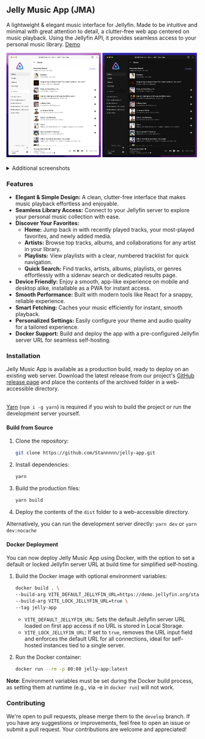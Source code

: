 ## Jelly Music App (JMA)

A lightweight & elegant music interface for Jellyfin. Made to be intuitive and minimal with great attention to detail, a clutter-free web app centered on music playback. Using the Jellyfin API, it provides seamless access to your personal music library. [Demo](https://stannnnn.github.io/jelly-app/login?demo=1)
<br/>

<div>
  <img src="public/light-variant.webp" alt="Light variant" width="49%">
  <img src="public/dark-variant.webp" alt="Dark variant" width="49%">
</div>
<br/>

<details>
  <summary>Additional screenshots</summary>
  <br/>
  <b>Sidenav search</b>
  <p>Search for tracks, artists, albums, playlists, genres</p>
  <img src="public/search-light-variant.png" alt="Sidenav search light variant" width="49%">
  <img src="public/search-dark-variant.png" alt="Sidenav search dark variant" width="49%">
  <br/>
  <br/>
  <b>Search results</b>
  <p>View additional search results in a dedicated window</p>
  <img src="public/search-results-light-variant.webp" alt="Search results light variant" width="49%">
  <img src="public/search-results-dark-variant.webp" alt="Search results dark variant" width="49%">
  <br/>
  <br/>
  <b>Artists</b>
  <p>Features most played songs, albums, and other collaborations</p>
  <img src="public/artist-light-variant.webp" alt="Artist light variant" width="49%">
  <img src="public/artist-dark-variant.webp" alt="Artist dark variant" width="49%">
  <br/>
  <br/>
  <b>Playlists</b>
  <p>Playlist view, with it's own numbered tracklist</p>
  <img src="public/playlist-light-variant.webp" alt="Playlist light variant" width="49%">
  <img src="public/playlist-dark-variant.webp" alt="Playlist dark variant" width="49%">
</details>

### Features

-   **Elegant & Simple Design:** A clean, clutter-free interface that makes music playback effortless and enjoyable.
-   **Seamless Library Access:** Connect to your Jellyfin server to explore your personal music collection with ease.
-   **Discover Your Favorites:**
    -   **Home:** Jump back in with recently played tracks, your most-played favorites, and newly added media.
    -   **Artists:** Browse top tracks, albums, and collaborations for any artist in your library.
    -   **Playlists:** View playlists with a clear, numbered tracklist for quick navigation.
    -   **Quick Search:** Find tracks, artists, albums, playlists, or genres effortlessly with a sidenav search or dedicated results page.
-   **Device Friendly:** Enjoy a smooth, app-like experience on mobile and desktop alike, installable as a PWA for instant access.
-   **Smooth Performance:** Built with modern tools like React for a snappy, reliable experience.
-   **Smart Fetching:** Caches your music efficiently for instant, smooth playback.
-   **Personalized Settings:** Easily configure your theme and audio quality for a tailored experience.
-   **Docker Support:** Build and deploy the app with a pre-configured Jellyfin server URL for seamless self-hosting.

### Installation

Jelly Music App is available as a production build, ready to deploy on an existing web server. Download the latest release from our project's [GitHub release page](https://github.com/Stannnnn/jelly-app/releases) and place the contents of the archived folder in a web-accessible directory.
<br/>
<br/>

[Yarn](https://classic.yarnpkg.com/lang/en/docs/install) (`npm i -g yarn`) is required if you wish to build the project or run the development server yourself.

#### Build from Source

1. Clone the repository:
    ```bash
    git clone https://github.com/Stannnnn/jelly-app.git
    ```
2. Install dependencies:
    ```bash
    yarn
    ```
3. Build the production files:
    ```bash
    yarn build
    ```
4. Deploy the contents of the `dist` folder to a web-accessible directory.
   <br/>

Alternatively, you can run the development server directly: `yarn dev` or `yarn dev:nocache`

#### Docker Deployment

You can now deploy Jelly Music App using Docker, with the option to set a default or locked Jellyfin server URL at build time for simplified self-hosting.

1.  Build the Docker image with optional environment variables:

    ```bash
    docker build . \
    --build-arg VITE_DEFAULT_JELLYFIN_URL=https://demo.jellyfin.org/stable \
    --build-arg VITE_LOCK_JELLYFIN_URL=true \
    --tag jelly-app
    ```

    -   `VITE_DEFAULT_JELLYFIN_URL`: Sets the default Jellyfin server URL loaded on first app access if no URL is stored in Local Storage.
    -   `VITE_LOCK_JELLYFIN_URL`: If set to `true`, removes the URL input field and enforces the default URL for all connections, ideal for self-hosted instances tied to a single server.

1.  Run the Docker container:

    ```bash
    docker run --rm -p 80:80 jelly-app:latest
    ```

**Note**: Environment variables must be set during the Docker build process, as setting them at runtime (e.g., via -e in `docker run`) will not work.

### Contributing

We're open to pull requests, please merge them to the `develop` branch. If you have any suggestions or improvements, feel free to open an issue or submit a pull request. Your contributions are welcome and appreciated!
